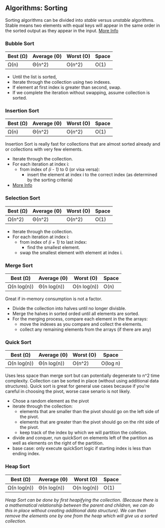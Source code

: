 ## Algorithms: Sorting
Sorting algorithms can be divided into *stable* versus *unstable* algorithms. Stable means two elements with equal keys will appear in the same order in the sorted output as they appear in the input.
[More Info](https://stackoverflow.com/questions/1517793/what-is-stability-in-sorting-algorithms-and-why-is-it-important)

### Bubble Sort
| Best (Ω) | Average (Θ) | Worst (O) | Space |
|----------|-------------|-----------|-------|
|   Ω(n)   |   Θ(n^2)    |   O(n^2)  |  O(1) |

* Until the list is sorted,
* Iterate through the collection using two indexes.
* If element at first index is greater than second, swap.
* If we complete the iteration without swapping, assume collection is sorted.


### Insertion Sort
| Best (Ω) | Average (Θ) | Worst (O) | Space |
|----------|-------------|-----------|-------|
|   Ω(n)   |   Θ(n^2)    |   O(n^2)  |  O(1) |

Insertion Sort is really fast for collections that are almost sorted already and or collections with very few elements.
* Iterate through the collection.
* For each iteration at index i:
  * from index of *(i - 1)* to 0 (or visa versa):
    * insert the element at index i to the correct index (as determined by the sorting criteria)
* [More Info](https://www.geeksforgeeks.org/insertion-sort/)


### Selection Sort
| Best (Ω) | Average (Θ) | Worst (O) | Space |
|----------|-------------|-----------|-------|
|   Ω(n^2) |   Θ(n^2)    |   O(n^2)  |  O(1) |
* Iterate through the collection.
* For each iteration at index i:
  * from index of *(i + 1)* to last index:
    * find the smallest element.
  * swap the smallest element with element at index i.


### Merge Sort
| Best (Ω)      | Average (Θ)      | Worst (O)      | Space |
|---------------|------------------|----------------|-------|
|   Ω(n log(n)) |   Θ(n log(n))    |   O(n log(n))  |  O(n) |

Great if in-memory consumption is not a factor.
* Divide the collection into halves until no longer divisble.
* Merge the halves in sorted orded until all elements are sorted.
* For the merging process, compare each element in the the arrays:
  * move the indexes as you compare and collect the elements.
  * collect any remaining elements from the arrays (if there are any)


### Quick Sort
| Best (Ω)      | Average (Θ)      | Worst (O)      | Space     |
|---------------|------------------|----------------|-----------|
|   Ω(n log(n)) |   Θ(n log(n))    |   O(n^2)       |  O(log n) |

Uses less space than merge sort but can potentially degenerate to n^2 time complexity. Collection can be sorted in place (without using additional data structures). Quick sort is great for general use cases because if you're careful in choosing the pivot, worse case senario is not likely.
* Chose a random element as the pivot
* iterate through the collection:
  * elements that are smaller than the pivot should go on the left side of the pivot.
  * elements that are greater than the pivot should go on the riht side of the pivot.
  * keep track of the index by which we will partition the colletion.
* divide and conquer, run quickSort on elements left of the partition as well as elements on the right of the partition.
* base case: only execute quickSort logic if starting index is less than ending index.


### Heap Sort
| Best (Ω)      |   Average (Θ)    |   Worst (O)    |   Space   |
|---------------|------------------|----------------|-----------|
|   Ω(n log(n)) |   Θ(n log(n))    |   O(n log(n))  |    O(1)   |

*Heap Sort can be done by first heapifying the collection. (Because there is a mathematical relationship between the parent and children, we can do this in place without creating additional data structure).
We can then remove the elements one by one from the heap which will give us a sorted collection.*